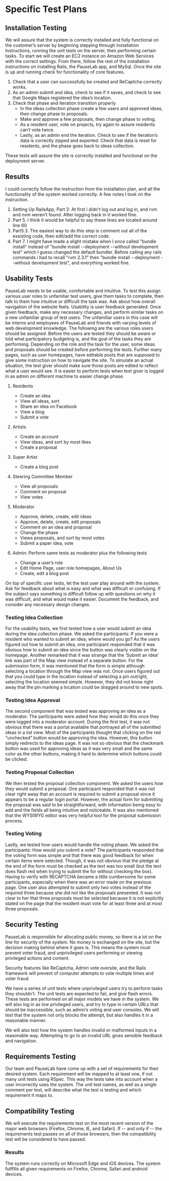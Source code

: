 # Specific Test Plans

## Installation Testing

We will assure that the system is correctly installed and fully functional on the customer’s server by beginning stepping through Installation Instructions, running the unit tests on the server, then performing certain tasks.  To start we will create an EC2 instance on Amazon Web Services with the correct settings.  From there, follow the rest of the installation instructions on installing Rails, the PauseLab app, and MySql. 
	Once the site is up and running check for functionality of core features.
1. Check that a user can successfully be created and ReCaptcha correctly works.
2. As an admin submit and idea, check to see if it saves, and check to see that Google Maps registered the idea’s location.
3. Check that phase and iteration transition properly. 
    * In the ideas collection phase create a few users and approved ideas, then change phase to proposals.  
    *	Make and approve a few proposals, then change phase to voting.
    *	As a resident user, vote on projects, try again to assure residents can’t vote twice.  
    *	Lastly, as an admin end the iteration.  Check to see if the iteration’s data is correctly zipped and exported. Check that data is reset for residents, and the phase goes back to ideas collection.

These tests will assure the site is correctly installed and functional on the deployment server.


## Results
I could correctly follow the instruction from the installation plan, and all the functionality of the system worked correctly. A few notes I took on the instruction.
1. Setting Up RailsApp, Part 2: At first i didn't log out and log in, and rvm and nvm weren't found.  After logging back in it worked fine.
2. Part 5. I think it would be helpful to say these lines are located around line 60
3. Part5.3. The easiest way to do this step is comment out all of the exsisting code, then edit/add the correct code.
4. Part 7. I might have made a slight mistake when I once called "bundle install" instead of "bundle install --deployment --without development test" which I guess changed the default bundler.  Before calling any rails commands i had to recall "rvm 2.3.1" then "bundle install --deployment --without development test", and everything worked fine. 


## Usability Tests
PauseLab needs to be usable, comfortable and intuitive.  To test this assign various user roles to unfamiliar test users, give them tasks to complete, then talk to them how intuitive or difficult the task was.  Ask about how overall navigation of the website feels. Usability is user feedback generated.  Once given feedback, make any necessary changes, and perform similar tasks on a new unfamiliar group of test users.  The unfamiliar users in this case will be interns and employees of PauseLab and friends with varying levels of web development knowledge.
	The following are the various roles users should be assigned.  Before the users are tested they should be aware or told what participatory budgeting is, and the goal of the tasks they are performing.  Depending on the role and the task for the user, some ideas and proposals should be created before performing the tests.  Further many pages, such as user homepages, have editable posts that are supposed to give some instruction on how to navigate the site.  To simulate an actual situation, the test giver should make sure those posts are edited to reflect what a user would see.  It is easier to perform tests when test giver is logged in as admin on different machine to easier change phase.  
	
1. Residents
    * Create an idea
    * View all ideas, sort
    * Share an idea on Facebook
    * View a blog
    * Submit a vote
  
2. Artists
    * Create an account
    * View ideas, and sort by most likes
    * Create a proposal

3. Super Artist
    *	Create a blog post

4.	Steering Committee Member
    *	View all proposals
    *	Comment on proposal
    *	View votes

5. Moderator
    * Approve, delete, create, edit ideas
    * Approve, delete, create, edit proposals
    * Comment on an idea and proposal
    * Change the phase
    * Views proposals, and sort by most votes
    * Submit a paper idea, vote

6.	Admin: Perform same tests as moderator plus the following tests
    * Change a user’s role 
    * Edit Home Page, user role homepages, About Us
    * Create, edit a blog post
    
On top of specific user tests, let the test user play around with the system.  Ask for feedback about what is easy and what was difficult or confusing. If the subject says something is difficult follow up with questions on why it was difficult, and what would make it easier.  Document the feedback, and consider any necessary design changes.

### Testing Idea Collection
For the usability tests, we first tested how a user would submit an idea during the idea collection phase. We asked the participants: If you were a resident who wanted to submit an idea, where would you go?
As the users figured out how to submit an idea, one participant responded that it was obvious how to submit an idea since the button was clearly visible on the homepage. Another remarked that it was strange that the ‘Submit an Idea’ link was part of the Map view instead of a separate button. For the submission form, it was mentioned that the form is simple although selecting a location through the Map view was not. Once users figured out that you could type in the location instead of selecting a pin outright, selecting the location seemed simple. However, they did not know right away that the pin marking a location could be dragged around to new spots.

### Testing Idea Approval
The second component that was tested was approving an idea as a moderator. The participants were asked how they would do this once they were logged into a moderator account.
During the first test, it was not obvious that there was a portal available that portrayed all of the submitted ideas in a list view. Most of the participants thought that clicking on the red “unchecked” button would be approving the idea. However, this button simply redirects to the ideas page. It was not so obvious that the checkmark button was used for approving ideas as it was very small and the same color as the other buttons, making it hard to determine which buttons could be clicked.

### Testing Proposal Collection
We then tested the proposal collection component. We asked the users how they would submit a proposal.
One participant responded that it was not clear right away that an account is required to submit a proposal since it appears to be a regular login portal. However, the actual form for submitting the proposal was said to be straightforward, with information being easy to add and the fields all being intuitive and noticeable. It was also mentioned that the WYSIWYG editor was very helpful tool for the proposal submission process.

### Testing Voting
Lastly, we tested how users would handle the voting phase. We asked the participants: How would you submit a vote?
The participants responded that the voting form was simple and that there was good feedback for when certain items were selected. Though, it was not obvious that the pledge at the end of the form must be checked as the text was too small (but the text does flash red when trying to submit the for without checking the box). Having to verify with RECAPTCHA became a little cumbersome for some participants, especially when there was an error made on the previous page. One user also attempted to submit only two votes instead of the required three because she did not like the proposals presented. It was not clear to her that three proposals must be selected because it is not explicitly stated on the page that the resident must vote for at least three and at most three proposals.



## Security Testing

  PauseLab is responsible for allocating public money, so there is a lot on the line for security of the system. No money is exchanged on the site, but the decision making behind where it goes is.  This means the system must prevent voter fraud, and unprivileged users performing or viewing privileged actions and content.

   Security features like ReCaptcha, Admin vote oversite, and the Rails framework will prevent of computer attempts to vote multiple times and voter fraud.

  We have a series of unit tests where unprivileged users try to perform tasks they shouldn’t.  The unit tests are expected to fail, and give flash errors.  These tests are performed on all major models we have in the system.  We will also log in as low privileged users, and try to type in certain URLs that should be inaccessible, such as admin’s voting and user consoles.  We will test that the system not only blocks the attempt, but also handles it in a reasonable manner. 

  We will also test how the system handles invalid or malformed inputs in a reasonable way.  Attempting to go to an invalid URL gives sensible feedback and navigation.

## Requirements Testing
Our team and PauseLab have come up with a set of requirements for their desired system.  Each requirement will be mapped to at least one, if not many unit tests using RSpec. This way the tests take into account when a user incorrectly uses the system.  The unit test names, as well as a single comment per test, will describe what the test is testing and which requirement it maps to.  

## Compatibility Testing
We will execute the requirements test on the most recent version of the major web browsers (Firefox, Chrome, IE, and Safari). If -- and only if -- the requirements test passes on all of those browsers, then the compatibility test will be considered to have passed.   

### Results
The system runs correctly on Microsoft Edge and iOS devices. The system fullfills all given requirements on Firefox, Chrome, Safari and android devices. 

